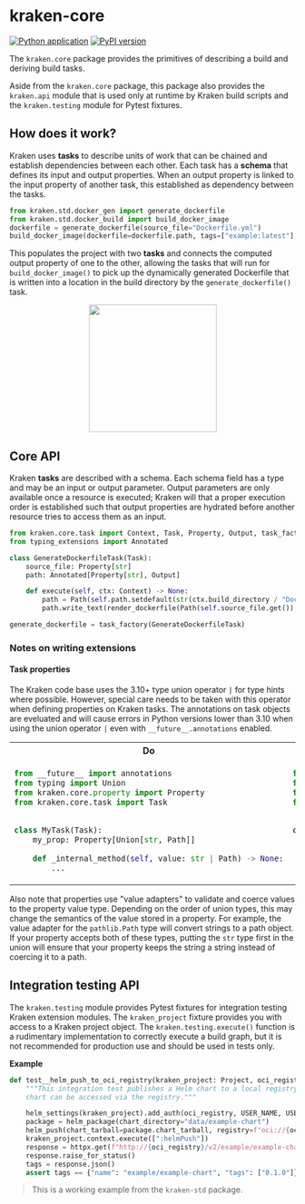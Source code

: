 # kraken-core

[![Python application](https://github.com/kraken-build/kraken-core/actions/workflows/python-package.yml/badge.svg)](https://github.com/kraken-build/kraken-core/actions/workflows/python-package.yml)
[![PyPI version](https://badge.fury.io/py/kraken-core.svg)](https://badge.fury.io/py/kraken-core)

The `kraken.core` package provides the primitives of describing a build and deriving build tasks.

Aside from the `kraken.core` package, this package also provides the `kraken.api` module that is
used only at runtime by Kraken build scripts and the `kraken.testing` module for Pytest fixtures.

## How does it work?

Kraken uses **tasks** to describe units of work that can be chained and establish dependencies between each other.
Each task has a **schema** that defines its input and output properties. When an output property is linked to the
input property of another task, this established as dependency between the tasks.

```py
from kraken.std.docker_gen import generate_dockerfile
from kraken.std.docker_build import build_docker_image
dockerfile = generate_dockerfile(source_file="Dockerfile.yml")
build_docker_image(dockerfile=dockerfile.path, tags=["example:latest"], load=True)
```

This populates the project with two **tasks** and connects the computed output property of one to the other,
allowing the tasks that will run for `build_docker_image()` to pick up the dynamically generated Dockerfile that
is written into a location in the build directory by the `generate_dockerfile()` task.

<p align="center"><img src="assets/graph.png" height="225px"></p>

## Core API

Kraken **tasks** are described with a schema. Each schema field has a type and may be an input or output parameter.
Output parameters are only available once a resource is executed; Kraken will that a proper execution order is
established such that output properties are hydrated before another resource tries to access them as an input.

```py
from kraken.core.task import Context, Task, Property, Output, task_factory
from typing_extensions import Annotated

class GenerateDockerfileTask(Task):
    source_file: Property[str]
    path: Annotated[Property[str], Output]

    def execute(self, ctx: Context) -> None:
        path = Path(self.path.setdefault(str(ctx.build_directory / "Dockerfile")))
        path.write_text(render_dockerfile(Path(self.source_file.get()).read_text()))

generate_dockerfile = task_factory(GenerateDockerfileTask)
```

### Notes on writing extensions

#### Task properties

The Kraken code base uses the 3.10+ type union operator `|` for type hints where possible. However, special care needs
to be taken with this operator when defining properties on Kraken tasks. The annotations on task objects are eveluated
and will cause errors in Python versions lower than 3.10 when using the union operator `|` even with
`__future__.annotations` enabled.

<table><tr><th>Do</th><th>Don't</th></tr>
<tr><td>

```py
from __future__ import annotations
from typing import Union
from kraken.core.property import Property
from kraken.core.task import Task


class MyTask(Task):
    my_prop: Property[Union[str, Path]]

    def _internal_method(self, value: str | Path) -> None:
        ...
```

</td><td>


```py
from __future__ import annotations
from typing import Union
from kraken.core.property import Property
from kraken.core.task import Task


class MyTask(Task):
    my_prop: Property[str | Path]  # unsupported operand type(s) for |: 'type' and 'type'

    def _internal_method(self, value: str | Path) -> None:
        ...
```

</td></tr>
</table>

Also note that properties use "value adapters" to validate and coerce values to the property value type. Depending on
the order of union types, this may change the semantics of the value stored in a property. For example, the value
adapter for the `pathlib.Path` type will convert strings to a path object. If your property accepts both of these
types, putting the `str` type first in the union will ensure that your property keeps the string a string instead of
coercing it to a path.

## Integration testing API

The `kraken.testing` module provides Pytest fixtures for integration testing Kraken extension modules. The
`kraken_project` fixture provides you with access to a Kraken project object. The `kraken.testing.execute()`
function is a rudimentary implementation to correctly execute a build graph, but it is not recommended for
production use and should be used in tests only.

__Example__

```py
def test__helm_push_to_oci_registry(kraken_project: Project, oci_registry: str) -> None:
    """This integration test publishes a Helm chart to a local registry and checks if after publishing it, the
    chart can be accessed via the registry."""

    helm_settings(kraken_project).add_auth(oci_registry, USER_NAME, USER_PASS, insecure=True)
    package = helm_package(chart_directory="data/example-chart")
    helm_push(chart_tarball=package.chart_tarball, registry=f"oci://{oci_registry}/example")
    kraken_project.context.execute([":helmPush"])
    response = httpx.get(f"http://{oci_registry}/v2/example/example-chart/tags/list", auth=(USER_NAME, USER_PASS))
    response.raise_for_status()
    tags = response.json()
    assert tags == {"name": "example/example-chart", "tags": ["0.1.0"]}
```

> This is a working example from the `kraken-std` package.
